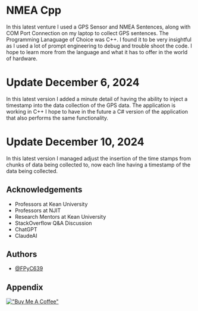 
# NMEA Cpp

In this latest venture I used a GPS Sensor and NMEA Sentences, along with COM Port Connection on my laptop to collect GPS sentences. The Programming Lanaguage of Choice was C++. I found it to be very insightful as I used a lot of prompt engineering to debug and trouble shoot the code. I hope to learn more from the language and what it has to offer in the world of hardware.

# Update December 6, 2024
In this latest version I added a minute detail of having the ability to inject a timestamp into the data collection of the GPS data. The application is working in C++
I hope to have in the future a C# version of the application that also performs the same functionality.

# Update December 10, 2024
In this latest version I managed adjust the insertion of the time stamps from chunks of data being collected to, now each line having a timestamp of the data being collected.




## Acknowledgements

 - Professors at Kean University
 - Professors at NJIT
 - Research Mentors at Kean University
 - StackOverflow Q&A Discussion
 - ChatGPT
 - ClaudeAI


## Authors

- [@FPyC639](https://github.com/FPyC639)


## Appendix

[!["Buy Me A Coffee"](https://www.buymeacoffee.com/assets/img/custom_images/orange_img.png)](https://www.buymeacoffee.com/joseserra8x)
